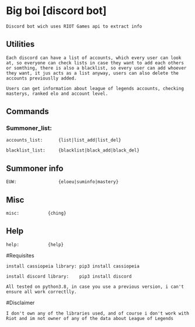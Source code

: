 # Big boi [discord bot]

	Discord bot wich uses RIOT Games api to extract info


## Utilities

	Each discord can have a list of accounts, which every user can look at, so everyone can check lists in case they want to add each others or somthing, there is also a blacklist, so every user can add whoever they want, it jus acts as a list anyway, users can also delete the accounts previouslly added.

	Users can get information about league of legends accounts, checking masterys, ranked elo and account level.

## Commands

### Summoner_list:


	accounts_list: 		{list|list_add|list_del}

	blacklist_list: 	{blacklist|black_add|black_del}

## Summoner info

	EUW:		      	{eloeu|suminfo|mastery}

## Misc

	misc:			{ching}

## Help

	help:			{help}

#Requisites

    install cassiopeia library: pip3 install cassiopeia
    
    install discord library:    pip3 install discord
    
    All tested on python3.8, in case you use a previous version, i can't ensure all work correctlly. 
    
#Disclaimer

    I don't own any of the libraries used, and of course i don't work with Riot and im not owner of any of the data about League of Legends